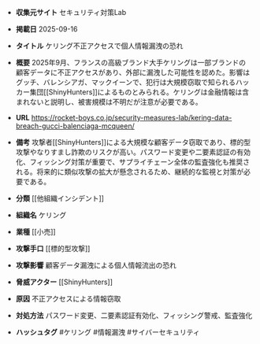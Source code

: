 - **収集元サイト**
セキュリティ対策Lab

- **掲載日**
2025-09-16

- **タイトル**
ケリング不正アクセスで個人情報漏洩の恐れ

- **概要**
2025年9月、フランスの高級ブランド大手ケリングは一部ブランドの顧客データに不正アクセスがあり、外部に漏洩した可能性を認めた。影響はグッチ、バレンシアガ、マックイーンで、犯行は大規模窃取で知られるハッカー集団[[ShinyHunters]]によるものとみられる。ケリングは金融情報は含まれないと説明し、被害規模は不明だが注意が必要である。

- **URL**
https://rocket-boys.co.jp/security-measures-lab/kering-data-breach-gucci-balenciaga-mcqueen/

- **備考**
攻撃者[[ShinyHunters]]による大規模な顧客データ窃取であり、標的型攻撃やなりすまし詐欺のリスクが高い。パスワード変更や二要素認証の有効化、フィッシング対策が重要で、サプライチェーン全体の監査強化も推奨される。将来的に類似攻撃の拡大が懸念されるため、継続的な監視と対策が必要である。

- **分類**
[[他組織インシデント]]

- **組織名**
ケリング

- **業種**
[[小売]]

- **攻撃手口**
[[標的型攻撃]]

- **攻撃影響**
顧客データ漏洩による個人情報流出の恐れ

- **脅威アクター**
[[ShinyHunters]]

- **原因**
不正アクセスによる情報窃取

- **対処方法**
パスワード変更、二要素認証有効化、フィッシング警戒、監査強化

- **ハッシュタグ**
#ケリング #情報漏洩 #サイバーセキュリティ
